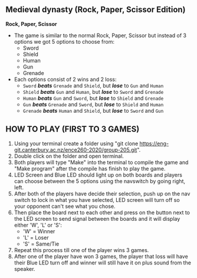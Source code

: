 ## Medieval dynasty (Rock, Paper, Scissor Edition)
**Rock, Paper, Scissor**
- The game is similar to the normal Rock, Paper, Scissor but instead 
of 3 options we got 5 options to choose from:
  - Sword
  - Shield
  - Human
  - Gun
  - Grenade
- Each options consist of 2 wins and 2 loss:
  - `Sword` ***beats*** `Grenade` and `Shield`, but ***lose*** to `Gun` and `Human`
  - `Shield` ***beats*** `Gun` and `Human`, but ***lose*** to `Sword` and `Grenade`
  - `Human` ***beats*** `Gun` and `Sword`, but ***lose*** to `Shield` and `Grenade`
  - `Gun` ***beats*** `Grenade` and `Sword`, but ***lose*** to `Shield` and `Human`
  - `Grenade` ***beats*** `Human` and `Shield`, but ***lose*** to `Sword` and `Gun`

## HOW TO PLAY (FIRST TO 3 GAMES)
1.  Using your terminal create a folder using "git clone https://eng-git.canterbury.ac.nz/ence260-2020/group-205.git". 
2.  Double click on the folder and open terminal.
3.  Both players will type "Make" into the terminal to compile the game and "Make program" after the compile has finish to play the game.
4.  LED Screen and Blue LED should light up on both boards and players can choose between the 5 options using the navswitch by going right, left.
5.  After both of the players have decide their selection, push up on the nav switch to lock in what you have selected, LED screen will turn off so your opponent can't see what you chose.
6.  Then place the board next to each other and press on the button next to the LED screen to send signal between the boards and it will display either 'W', 'L' or 'S':
    - 'W' = Winner
    - 'L' = Loser
    - 'S' = Same/Tie
7. Repeat this process till one of the player wins 3 games.
8. After one of the player have won 3 games, the player that loss will have their Blue LED turn off and winner will still have it on plus sound from the speaker.

